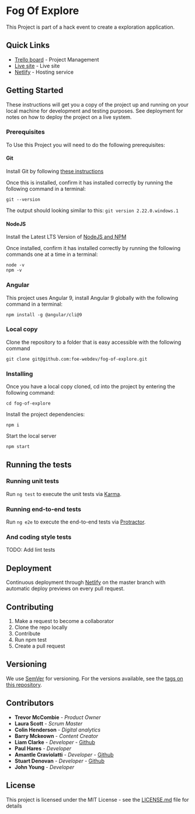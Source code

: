 # Fog Of Explore

This Project is part of a hack event to create a exploration application.

## Quick Links

* [Trello board](https://trello.com/b/A38qrQDM/hack-event-2020) - Project Management
* [Live site](https://fog-of-explore.netlify.com/) - Live site
* [Netlify](https://app.netlify.com/sites/naughty-lalande-c7df5e/overview) - Hosting service

## Getting Started

These instructions will get you a copy of the project up and running on your local machine for development and testing purposes. See deployment for notes on how to deploy the project on a live system.

### Prerequisites

To Use this Project you will need to do the following prerequisites:

#### Git

Install Git by following [these instructions](https://www.atlassian.com/git/tutorials/install-git)

Once this is installed, confirm it has installed correctly by running the following command in a terminal:

```
git --version
```

The output should looking similar to this: `git version 2.22.0.windows.1`

#### NodeJS

Install the Latest LTS Version of [NodeJS and NPM](https://nodejs.org/en/download/)

Once installed, confirm it has installed correctly by running the following commands one at a time in a terminal:

```
node -v
npm -v
```

### Angular

This project uses Angular 9, install Angular 9 globally with the following command in a terminal:

```
npm install -g @angular/cli@9
```

### Local copy

Clone the repository to a folder that is easy accessible with the following command

```
git clone git@github.com:foe-webdev/fog-of-explore.git
```

### Installing

Once you have a local copy cloned, cd into the project by entering the following command:

```
cd fog-of-explore
```

Install the project dependencies:

```
npm i
```

Start the local server

```
npm start
```

## Running the tests

### Running unit tests

Run `ng test` to execute the unit tests via [Karma](https://karma-runner.github.io).

### Running end-to-end tests

Run `ng e2e` to execute the end-to-end tests via [Protractor](http://www.protractortest.org/).

### And coding style tests

TODO: Add lint tests

## Deployment

Continuous deployment through [Netlify](https://www.netlify.com/) on the master branch with automatic deploy previews on every pull request.

## Contributing

1. Make a request to become a collaborator
2. Clone the repo locally
3. Contribute
4. Run npm test
4. Create a pull request

## Versioning

We use [SemVer](http://semver.org/) for versioning. For the versions available, see the [tags on this repository](https://github.com/your/project/tags).

## Contributors

* **Trevor McCombie** - *Product Owner*
* **Laura Scott** - *Scrum Master*
* **Colin Henderson** - *Digital analytics*
* **Barry Mckeown** - *Content Creator*
* **Liam Clarke** - *Developer* - [Github](https://github.com/clarke94/)
* **Paul Hares** - *Developer*
* **Amantle Craviolatti** - *Developer* - [Github](https://github.com/amanewgirl)
* **Stuart Denovan** - *Developer* - [Github](https://github.com/black-isle-beef)
* **John Young** - *Developer*

## License

This project is licensed under the MIT License - see the [LICENSE.md](LICENSE.md) file for details
